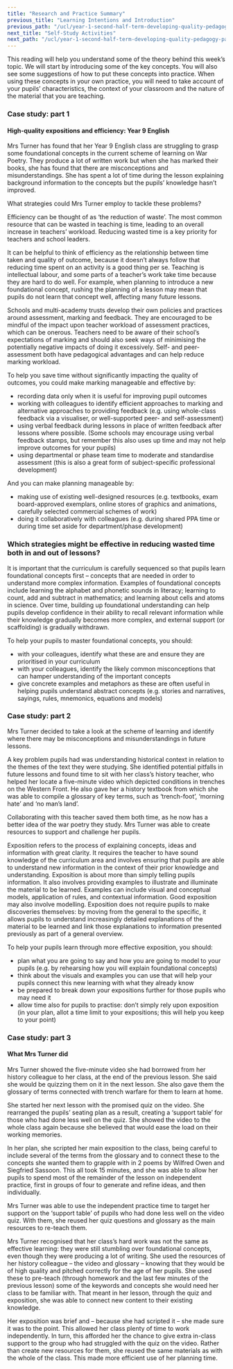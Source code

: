 ```yaml
---
title: "Research and Practice Summary"
previous_title: "Learning Intentions and Introduction"
previous_path: "/ucl/year-1-second-half-term-developing-quality-pedagogy-part-2/spring-week-4-ect-learning-intentions-and-introduction"
next_title: "Self-Study Activities"
next_path: "/ucl/year-1-second-half-term-developing-quality-pedagogy-part-2/spring-week-4-ect-self-study-activities"
---
```



This reading will help you understand some of the theory behind this week’s topic. We will start by introducing some of the key concepts. You will also see some suggestions of how to put these concepts into practice. When using these concepts in your own practice, you will need to take account of your pupils’ characteristics, the context of your classroom and the nature of the material that you are teaching.



### Case study: part 1

#### High-quality expositions and efficiency: Year 9 English
Mrs Turner has found that her Year 9 English class are struggling to grasp some foundational
concepts in the current scheme of learning on War Poetry. They produce a lot of written
work but when she has marked their books, she has found that there are misconceptions
and misunderstandings. She has spent a lot of time during the lesson explaining background
information to the concepts but the pupils’ knowledge hasn’t improved.

What strategies could Mrs Turner employ to tackle these problems?


Efficiency can be thought of as ‘the reduction of waste’. The most common resource that can be wasted in teaching is time, leading to an overall increase in teachers’ workload. Reducing wasted time is a key priority for teachers and school leaders.

It can be helpful to think of efficiency as the relationship between time taken and quality of outcome, because it doesn’t always follow that reducing time spent on an activity is a good thing per se. Teaching is intellectual labour, and some parts of a teacher’s work take time because they are hard to do well. For example, when planning to introduce a new foundational concept, rushing the planning of a lesson may mean that pupils do not learn that concept well, affecting many future lessons.

Schools and multi-academy trusts develop their own policies and practices around assessment, marking and feedback. They are encouraged to be mindful of the impact upon teacher workload of assessment practices, which can be onerous. Teachers need to be aware of their school’s expectations of marking and should also seek ways of minimising the potentially negative impacts of doing it excessively. Self- and peer-assessment both have pedagogical advantages and can help reduce marking workload.

To help you save time without significantly impacting the quality of outcomes, you could make marking manageable and effective by:

- recording data only when it is useful for improving pupil outcomes
- working with colleagues to identify efficient approaches to marking and alternative approaches to providing feedback (e.g. using whole-class feedback via a visualiser, or well-supported peer- and self-assessment)
- using verbal feedback during lessons in place of written feedback after lessons where possible. (Some schools may encourage using verbal feedback stamps, but remember this also uses up time and may not help improve outcomes for your pupils)
- using departmental or phase team time to moderate and standardise assessment (this is also a great form of subject-specific professional development)

And you can make planning manageable by:

- making use of existing well-designed resources (e.g. textbooks, exam board-approved exemplars, online stores of graphics and animations, carefully selected commercial schemes of work)
- doing it collaboratively with colleagues (e.g. during shared PPA time or during time set aside for department/phase development)



### Which strategies might be effective in reducing wasted time both in and out of lessons?


It is important that the curriculum is carefully sequenced so that pupils learn foundational concepts first – concepts that are needed in order to understand more complex information. Examples of foundational concepts include learning the alphabet and phonetic sounds in literacy; learning to count, add and subtract in mathematics; and learning about cells and atoms in science. Over time, building up foundational understanding can help pupils develop confidence in their ability to recall relevant information while their knowledge gradually becomes more complex, and external support (or scaffolding) is gradually withdrawn.

To help your pupils to master foundational concepts, you should:

- with your colleagues, identify what these are and ensure they are prioritised in your curriculum
- with your colleagues, identify the likely common misconceptions that can hamper understanding of the important concepts
- give concrete examples and metaphors as these are often useful in helping pupils understand abstract concepts (e.g. stories and narratives, sayings, rules, mnemonics, equations and models)



### Case study: part 2
Mrs Turner decided to take a look at the scheme of learning and identify where there may be misconceptions and misunderstandings in future lessons. 

A key problem pupils had was understanding historical context in relation to the themes of the text they were studying. She identified potential pitfalls in future lessons and found time to sit with her class’s history teacher, who helped her locate a five-minute video which depicted conditions in trenches on the Western Front. He also gave her a history textbook from which she was able to compile a glossary of key terms, such as ‘trench-foot’, ‘morning hate’ and ‘no man’s land’. 

Collaborating with this teacher saved them both time, as he now has a better idea of the war poetry they study. Mrs Turner was able to create resources to support and challenge her pupils.


Exposition refers to the process of explaining concepts, ideas and information with great clarity. It requires the teacher to have sound knowledge of the curriculum area and involves ensuring that pupils are able to understand new information in the context of their prior knowledge and understanding. Exposition is about more than simply telling pupils information. It also involves providing examples to illustrate and illuminate the material to be learned. Examples can include visual and conceptual models, application of rules, and contextual information. Good exposition may also involve modelling. Exposition does not require pupils to make discoveries themselves: by moving from the general to the specific, it allows pupils to understand increasingly detailed explanations of the material to be learned and link those explanations to information presented previously as part of a general overview.

To help your pupils learn through more effective exposition, you should:

- plan what you are going to say and how you are going to model to your pupils (e.g. by rehearsing how you will explain foundational concepts)
- think about the visuals and examples you can use that will help your pupils connect this new learning with what they already know
- be prepared to break down your expositions further for those pupils who may need it
- allow time also for pupils to practise: don’t simply rely upon exposition (in your plan, allot a time limit to your expositions; this will help you keep to your point)



### Case study: part 3

#### What Mrs Turner did
Mrs Turner showed the five-minute video she had borrowed from her history colleague
to her class, at the end of the previous lesson. She said she would be quizzing them
on it in the next lesson. She also gave them the glossary of terms connected with
trench warfare for them to learn at home.

She started her next lesson with the promised quiz on the video. She rearranged the pupils’ seating plan as a result, creating a ‘support table’ for those who had done less well on the quiz. She showed the video to the whole class again because she believed that would ease the load on their working memories. 

In her plan, she scripted her main exposition to the class, being careful to include several of the terms from the glossary and to connect these to the concepts she wanted them to grapple with in 2 poems by Wilfred Owen and Siegfried Sassoon. This all took 15 minutes, and she was able to allow her pupils to spend most of the remainder of the lesson on independent practice, first in groups of four to generate and refine ideas, and then individually. 

Mrs Turner was able to use the independent practice time to target her support on the ‘support table’ of pupils who had done less well on the video quiz. With them, she reused her quiz questions and glossary as the main resources to re-teach them.

Mrs Turner recognised that her class’s hard work was not the same as effective learning: they were still stumbling over foundational concepts, even though they were producing a lot of writing. She used the resources of her history colleague – the video and glossary – knowing that they would be of high quality and pitched correctly for the age of her pupils. She used these to pre-teach (through homework and the last few minutes of the previous lesson) some of the keywords and concepts she would need her class to be familiar with. That meant in her lesson, through the quiz and exposition, she was able to connect new content to their existing knowledge. 

Her exposition was brief and – because she had scripted it – she made sure it was to the point. This allowed her class plenty of time to work independently. In turn, this afforded her the chance to give extra in-class support to the group who had struggled with the quiz on the video. Rather than create new resources for them, she reused the same materials as with the whole of the class. This made more efficient use of her planning time.
